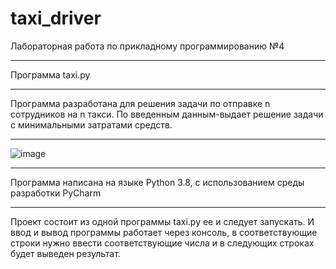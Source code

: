 # taxi_driver
Лабораторная работа по прикладному программированию №4
____
Программа taxi.py
____
Программа разработана для решения задачи по отправке n сотрудников на n такси.
По введенным данным-выдает решение задачи с минимальными затратами средств.
____
![image](https://user-images.githubusercontent.com/44251572/135811266-ac44eec3-50d0-4541-8c7e-db420fc32609.png)
____
Программа написана на языке Python 3.8, с использованием среды разработки PyCharm
____
Проект состоит из одной программы taxi.py ее и следует запускать. И ввод и вывод программы работает через консоль, в соответствующие строки нужно ввести соответствующие числа и в следующих строках будет выведен результат.

